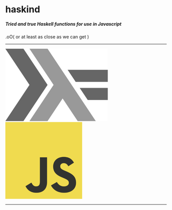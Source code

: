 haskind
=======

##### Tried and true Haskell functions for use in Javascript

.oO( or at least as close as we can get )

---

![haskell](/lamda.png)
![js](/js.png)

---

